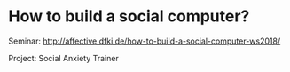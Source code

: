 # How to build a social computer?
Seminar: http://affective.dfki.de/how-to-build-a-social-computer-ws2018/

Project: Social Anxiety Trainer
